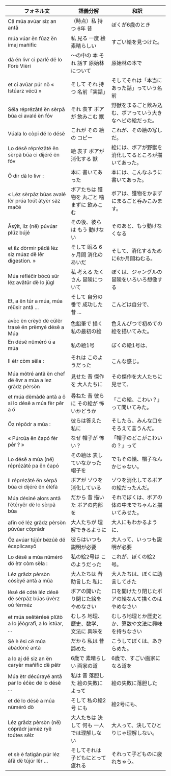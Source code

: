 
| フォネル文                                                   | 語義分解                                     | 和訳                                                      |
|--------------------------------------------------------------|----------------------------------------------|-----------------------------------------------------------|
| Cã múa avúar siz an antã                                     | （時点）私 持つ 6年 昔                       | ぼくが6歳のとき                                           |
| múa vúar ën fúaz ën imaj mañific                             | 私 見る 一度 絵 素晴らしい                   | すごい絵を見つけた。                                      |
| dã ën livr ci parlé dë lo Fòrè Vièri                         | 〜の中の 本 それ 話す 原始林について         | 原始林の本で                                              |
| et ci avúar púr nõ « Istúarz vécü »                          | そして それ 持つ 名前「実話」                | そしてそれは「本当にあった話」っていう名前                |
| Sëla réprézãté ën sèrpã búa ci avalé ën fóv                  | それ 表す ボアが 飲みこむ 獣                 | 野獣をまるごと飲み込む、ボアっていう大きなヘビの絵だった。|
| Vúala lo còpi dë lo désẽ                                     | これが その 絵 の コピー                     | これが、その絵の写しだ。                                  |
| Lo désẽ réprézãté ën sèrpã búa ci dijéré ën fóv              | 絵 表す ボアが 消化する 獣                   | 絵には、ボアが野獣を消化してるところが描いてあった。      |
| Õ dir dã lo livr :                                           | 本に 書いてあった                            | 本には、こんなふうに書いてあった。                        |
| « Léz sèrpãz búas avalé lêr prúa toút ãtyèr sãz maĉé         | ボアたちは 獲物を 丸ごと 噛まずに 飲みこむ   | ボアは、獲物をかまずにまるごと呑みこみます。              |
| Ãsŷit, ilz (në) púvúar plüz bújé                             | その後、彼らは もう 動けない                 | そのあと、もう動けなくなる                                |
| et ilz dòrmir pãdã léz siz múaz dë lêr digestion. »          | そして 眠る 6ヶ月間 消化のあいだ             | そして、消化するために6か月間ねむる。                     |
| Múa réfléĉir bócú sür léz avãtür dë lo jũgl                  | 私 考える たくさん 冒険について              | ぼくは、ジャングルの冒険をいろいろ想像する                |
| Et, a ën túr a múa, múa réüsir antã ...                      | そして 自分の番で 成功した 昔 ...            | こんどは自分で、                                          |
| avèc ën crèyõ dë cúlêr trasé ën prëmyé désẽ a Múa            | 色鉛筆で 描く 私の最初の絵                   | 色えんぴつで初めての絵を描いてみた。                      |
| Ën désẽ nüméró ũ a múa                                       | 私の絵1号                                    | ぼくの絵1号は、                                           |
| Il ètr còm sëla :                                            | それは このようだった                        | こんな感じ。                                              |
| Múa mõtré antã ën chef dë êvr a múa a lez grãdz pèrsòn       | 見せた 昔 傑作を 大人たちに                  | その傑作を大人たちに見せて、                              |
| et múa dëmãdé antã a ö si lo désẽ a múa fèr pêr a ö          | 尋ねた 昔 彼らに その絵が 怖いかどうか       | 「この絵、こわい？」って聞いてみた。                      |
| Öz répõdr a múa :                                            | 彼らは答えた 私に                            | そしたら、みんな口をそろえて言うんだ。                    |
| « Púrcúa ën ĉapó fèr pêr ? »                                 | なぜ 帽子が 怖い？                           | 「帽子のどこがこわいの？」って                            |
| Lo désẽ a múa (në) réprézãté pa ën ĉapó                      | その絵は 表していなかった 帽子を             | でもその絵、帽子なんかじゃない。                          |
| Il réprézãté ën sèrpã búa ci dijéré ën éléfã                 | ボアが ゾウを 消化している                   | ゾウを消化してるボアの絵だったんだ。                      |
| Múa désiné alors antã l’ẽtéryêr dë lo sèrpã búa             | だから 昔 描いた ボアの内部を                | それでぼくは、ボアの体の中までちゃんと描いてみせた。      |
| afin cë léz grãdz pèrsòn púvúar cõprãdr                      | 大人たちが 理解できるように                  | 大人にもわかるように、                                    |
| Öz avúar tújúr bëzúẽ dë ècsplicasyõ                          | 彼らはいつも 説明が必要                      | 大人って、いっつも説明が必要                              |
| Lo désẽ a múa nüméró dö ètr còm sëla :                       | 私の絵2号は このようだった                   | これが、ぼくの絵2号。                                     |
| Léz grãdz pèrsòn cõsèyé antã a múa                           | 大人たちは 昔 助言した 私に                  | 大人たちは、ぼくに助言してきた                            |
| lèsé dë cóté léz désẽ dë sèrpãz búas úvèrz oú fèrméz         | ボアの開いたり閉じた絵を やめなさい          | 口を開けたり閉じたボアの絵なんて描くのはやめなさい        |
| et múa seẽtèrésé plütò a lo jéògrafi, a lo istúar, ...       | むしろ 地理、歴史、数学、文法に 興味を       | むしろ地理とか歴史とか、算数や文法に興味を持ちなさい      |
| Sè è ẽsi cë múa abãdòné antã                                 | だから 私は 昔 諦めた                        | こうしてぼくは、あきらめた。                              |
| a lo aj dë siz an ën caryèr mañific dë pẽtr                  | 6歳で 素晴らしい 画家の道                    | 6歳で、すごい画家になる道を                               |
| Múa ètr décúrayé antã par lo éĉèc dë lo désẽ ...             | 私は 昔 落胆した 絵の失敗によって            | 絵の失敗に落胆した                                        |
| et dë lo désẽ a múa nüméró dö                                | そして 私の絵2号 にも                        | 絵2号にも、                                               |
| Léz grãdz pèrsòn (në) cõprãdr jamèz ryẽ toútes sêlz          | 大人たちは 決して 何も 一人では理解しない    | 大人って、決してひとりじゃ理解しない。                    |
| et sè è fatigãn púr léz ãfã dë tújúr lêr ...                 | そしてそれは 子どもにとって 疲れる           | それって子どものに疲れちゃう。                            |



